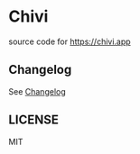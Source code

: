 # Chivi

source code for https://chivi.app

## Changelog

See [Changelog](/web/src/routes/notes/changelog.md)

## LICENSE

MIT
